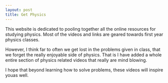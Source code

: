 ```yaml
---
layout: post
title: Get Physics
---
```


This website is dedicated to pooling together all the online resources for studying physics. Most of the videos and links are geared towards first year physics classes. 

However, I think far to often we get lost in the problems given in class, that we forget the really enjoyable side of physics. That is I have added a whole entire section of physics related videos that really are mind blowing. 

I hope that beyond learning how to solve problems, these videos will inspire youas well.
